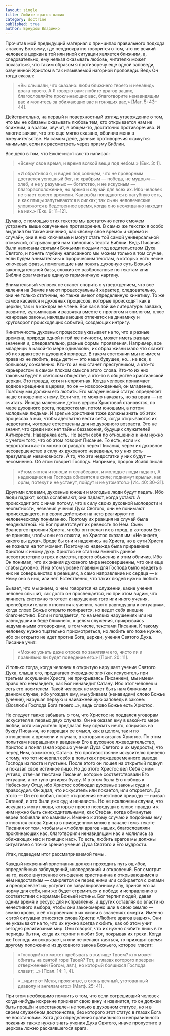 ```yaml
---
layout: single
title: Любите врагов ваших
category: doctrine
published: true
author: Бреурош Владимир
---
```


Прочитав мой предыдущий материал о принципах правильного подхода к закону Божьему, где неоднократно говорится о том, что не всякий человек в церкви в той или иной ситуации является ближним, а, следовательно, ему нельзя оказывать любовь, читателю может показаться, что таким образом я противоречу еще одной заповеди, озвученной Христом в так называемой нагорной проповеди. Ведь Он тогда сказал:

> «Вы слышали, что сказано: люби ближнего твоего и ненавидь врага твоего. А Я говорю вам: любите врагов ваших, благословляйте проклинающих вас, благотворите ненавидящим вас и молитесь за обижающих вас и гонящих вас,» [Мат. 5: 43–44]. 

Действительно, на первый и поверхностный взгляд утверждение о том, что мы не обязаны оказывать любовь тем, кто открывается нам не ближним, а врагом, звучит, в общем-то, достаточно противоречиво. И многие заявят, что это еще мягко сказано, обвинив меня в лжеучительстве. На самом деле, данные противоречия окажутся мнимыми, если их рассмотреть через призму Библии.

Все дело в том, что Екклесиаст как-то написал:

> «Всему свое время, и время всякой вещи под небом.» [Екк. 3: 1].

> «И обратился я, и видел под солнцем, что не проворным достается успешный бег, не храбрым — победа, не мудрым — хлеб, и не у разумных — богатство, и не искусным — благорасположение, но время и случай для всех их. Ибо человек не знает своего времени. Как рыбы попадаются в пагубную сеть, и как птицы запутываются в силках; так сыны человеческие уловляются в бедственное время, когда оно неожиданно находит на них.» [Екк. 9: 11–12]. 

Думаю, с помощью этих текстов мы достаточно легко сможем устранить выше озвученные противоречия. В самих же текстах я особо выделил бы такие значения, как «всему свое время» и «время и случай», они в них ключевые и могут стать той самой универсальной отмычкой, открывающей нам тайнопись текста Библии. Ведь Писания были написаны святыми Божьими людьми под водительством Духа Святого, и понять глубину написанного мы можем только в том случае, если будем внимательны к пророческим текстам, в которых есть некие ключевые фразы, помогающие нам понять духовную суть Божьей законодательной базы, сложив ее разбросанные по текстам книг Библии фрагменты в единую гармоничную картину.

Внимательный человек не станет спорить с утверждением, что все явления на Земле имеют процессуальный характер, следовательно, они не только статичны, но также имеют определенную кинетику. То же самое касается и духовных процессов, которые происходят как в церкви, так и в каждом ее члене. Все как в той же литературе: завязка, развитие, кульминация и развязка вместе с прологом и эпилогом, плюс жанровые законы, накладывающие отпечаток на динамику и круговорот происходящих событий, создающих интригу.

Кинетичность духовных процессов указывает на то, что в разные времена, природа одной и той же личности, может иметь разные значения и, следовательно, разные формы проявления. Например, все младенцы в какой-то мере одинаковы, их образ жизни мало что скажет об их характере и духовной природе. В таком состоянии мы не имеем права их не любить, ведь дети — это наше будущее, но… не все, к большому сожалению. Кто-то из них станет преступником, а кто-то карьеристом в самом плохом смысле этого слова. Кто-то их них таковым будет в светском обществе, а кто-то в обществе христианской церкви. Это правда, хотя и неприятная. Когда человек принимает водное крещение в церкви, то он — новорожденный, он младенец. Поэтому мы должны его любить. Его младенческий статус определяет наше отношение к нему. Если что, то можно наказать, но за врага — не считать. Иногда маленькие дети в церкви Христовой становятся, по мере духовного роста, подростками, потом юношами, а потом молодыми людьми. И зрелые христиане тоже должны знать об этих процессах в них, чтобы адекватно вести себя, когда открываются их недостатки, которые естественны для их духовного  возраста. Это не значит, что среди них нет тайны беззакония, будущих служителей Антихриста. Наверняка есть. Но вести себя по отношению к ним нужно с учетом того, что об этом говорит Писание. То есть, если их недостатки как-то можно оправдать через Писания, через их духовное несовершенство в силу их духовного неведенья, то у них есть презумпция невиновности. А то, что эти недостатки у них будут — несомненно. Об этом говорит Господь. Например, пророк Исайя писал:

> «Утомляются и юноши и ослабевают, и молодые люди падают, А надеющиеся на Господа обновятся в силе; поднимут крылья, как орлы, потекут и не устанут, пойдут и не утомятся.» [Ис. 40: 30–31]. 

Другими словами, духовные юноши и молодые люди будут падать. Ибо люди падают, когда ослабевают, они падают, когда устают. А происходит это с ними потому, что в силу своих духовной молодости и неопытности, незнания учения Духа Святого, они не понимают происходящего, и в своих действиях на него реагируют по человеческому пониманию. Поэтому их реакция на случай была неадекватной. Но Бог приветствует их ревность по Нем. Сыны Воанергес просили Христа, чтобы он послал их в город, в котором Его не приняли, чтобы они его сожгли, но Христос сказал им: «Не знаете, какого вы духа». Вроде бы они и надеялись на Христа, но в сути Христа не познали на тот момент. Поэтому их надежда была приравнена Христом к иному духу. Христос не стал им вменять данное несоответствие в грех к смерти, просто объяснив и этим обличив. Ибо Он понимал, что их знания духовного мира несовершенны, что они еще слабы духовно. И на этом уровне главным для Господа было увидеть в них не совершенство в реакциях, а само направление их сердца — к Нему оно в них, или нет. Естественно, что таких людей нужно любить.

Бывает, что мы знаем, о чем говорится на служении, какие учения человек слышит, как долго он просвещается, но при этом видим, что личность системно тяготеет к нарушению того или иного учения, пренебрежительно относится к учению, часто равнодушна к ситуациям, когда слово Божье открыто попирается, но ведет себя внешне благочестиво. Если и попадается, то на мелких нарушениях или на равнодушии к беде ближнего, к целям служения, прикрываясь надуманными отговорками, в том числе, текстами Писания. К такому человеку нужно тщательно присмотреться, но любить его тоже нужно, ибо он открыто не идет против Бога, церкви, учения Святого Духа. Писание учит:

> «Можно узнать даже отрока по занятиям его, чисто ли и правильно ли будет поведение его.» [Прит. 20: 11].

И только тогда, когда человек в открытую нарушает учение Святого Духа, слыша его, предлагает очевидное зло (как искуситель при третьем искушении Христа, не прикрываясь Писанием), мы имеем право его ненавидеть, как Бог ненавидит Сатану. Ибо этот человек и есть его носителем. Такой человек не может быть нам ближним в данном случае, ибо угождая ему, мы убиваем (ненавидим) слово Божье (учение), нарушая первую и наиважнейшую заповедь в законе: «Возлюби Господа Бога твоего…», ведь слово Божье есть Христос.

Не следует также забывать о том, что Христос не поддался уговорам искусителя в первых двух случаях. Он не оказал ему в какой-то мере любви, хотя искуситель предлагал Ему сделать нечто, опираясь на букву Писания, но извращая ее смысл, как в целом, так и по отношению к времени и случаю, в которых оказался Христос. По этим попыткам извращения и введения Его в духовное лжеводительство, Христос и понял (зная хорошо учения Духа Святого и их мудрость), что перед Ним, возможно, Сатана. Его противостояние искусителю привело к тому, что тот исчерпал себя в попытках преждевременного вывода Господа из поста и пустыни. После этого он пошел на открытый подкуп и показал свое истинное лицо. Но до этого Христос вел Себя с ним учтиво, отвечая текстами Писания, которые соответствовали Его ситуации, а не тупо цитируя букву. И в этом была Его любовь к Небесному Отцу, ибо Христос соблюдал духовные законы суда и правосудия. Он ждал, что искуситель или покается, или откроется. До этого — Он его любил, после откровения нечестивой природы — назвал Сатаной, и это были уже суд и ненависть. Но не исключены случаи, что искушать могут люди, которые просто несведущи в слове правды и к ним нужно быть снисходительными, как Стефан, когда обманутые евреи побивали его камнями. Именно к этому случаю и подобным ему относятся слова Христа в приведенном мною в начале темы тексте Писания от том, чтобы мы «любили врагов наших, благословляли проклинающих нас, благотворили ненавидящим нас и молились за обижающих нас и гонящих нас». То есть, любить врагов мы должны ситуативно с точки зрения учения Духа Святого и Его мудрости.

Итак, подведем итог рассматриваемой темы.

Каждый искренний христианин должен проходить путь ошибок, определённых заблуждений, исследований и откровений. Бог смотрит на то, какое внутреннее отношение христианина к открывающимся в нём недостаткам — смиряется он перед ними или собирается с силами и преодолевает их; уступит он завуалированному злу, приняв его за норму для себя, или же будет стремиться к победе и исправлению в соответствии с нормами Божьей истины. Бог терпит людей, давая одним время и ресурс для исправления, а других оставляя во власти их нечестивого выбора, чтобы они закономерно шли в свою землю — землю крови, к её откровению в их жизни в значениях смерти.  Именно к этой ситуации относятся слова Христа: «Любите врагов ваших». Они не указывают на то, что их нужно всегда любить, как об этом учит сегодня религиозный мир. Они говорят, что их нужно любить лишь в те периоды бытия, когда их терпит и любит Бог, покрывая их грехи. Когда же Господь их вскрывает, и они не желают каяться, то приходит время другому положению из духовного закона Божьего, которое гласит:

> «Господи! кто может пребывать в жилище Твоем? кто может обитать на святой горе Твоей? Тот, в глазах которого презрен отверженный (Богом, авт.), но который боящихся Господа славит;…» [Псал. 14: 1, 4].

> «…идите от Меня, проклятые, в огонь вечный, уготованный диаволу и ангелам его:» [Матф. 25: 41].

При этом необходимо помнить о том, что если согрешивший человек когда-нибудь искренне признает свою вину и извинится, то он должен быть прощён и восстановлен не только в духовном статусе, но и в своем служебном достоинстве, без которого этот статус в глазах Бога не восстановим. Хотя для определения правильного и неправильного покаяния также нужно знать учения Духа Святого, иначе пропустите в церковь ложно раскаявшегося врага.
